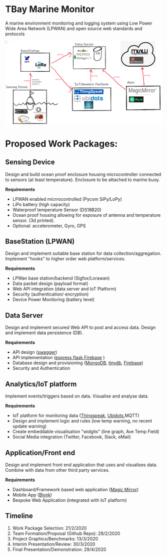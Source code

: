 # TBay Marine Monitor 

A marine environment monitoring and logging system using Low Power Wide Area Network (LPWAN) and open source web standards and protocols

![Overview](./img/overview.PNG)

# Proposed Work Packages:

## Sensing Device

Design and build ocean proof enclosure housing microcontroller connected to sensors (at least temperature). Enclosure to be attached to marine buoy.

**Requirements**

- LPWAN enabled micrrocontrolled (Pycom SiPy/LoPy)
- LiPo battery (high capacity)
- Waterproof temperature Sensor (DS18B20)
- Ocean proof housing allowing for exposure of antenna and temperature sensor. (3d printed).
- Optional: accelerometer, Gyro, GPS

## BaseStation (LPWAN)

Design and implement suitable base station for data collection/aggregation. Implement "hooks" to higher order web platform/services.

**Requirements**

- LPWan base station/backend (Sigfox/Lorawan)
- Data packet design (payload format)
- Web API integration (data server and IoT Platform)
- Security (authentication/ encryption)
- Device Power Monitoring (battery level)

## Data Server

Design and implement secured Web API to post and access data. Design and implement data persistence (DB).

**Requirements**

- API design ([swagger](swagger.io))
- API implementation ([express](https://expressjs.com/),[flask](https://www.palletsprojects.com/p/flask/),[Firebase](https://firebase.google.com/) )
- Database design and provisioning ([MongoDB](https://www.mongodb.com/), [tinydb](https://tinydb.readthedocs.io/en/latest/), [Firebase](https://firebase.google.com/))
- Security and Authentication

## Analytics/IoT platform

Implement events/triggers based on data. Visualise and analyse data.

**Requirements**

- IoT platform for monitoring data ([Thingspeak](https://thingspeak.com/), [Ubidots](https://ubidots.com/),MQTT)
- Design and implement logic and rules (low temp warning, no recent update warning)
- Create embeddable visualisation "widgits" (line graph, Ave Temp Field)
- Social Media integration (Twitter, Facebook, Slack, eMail)

## Application/Front end

Design and implement front end application that uses and visualises data. Combine with data from other third party services.

**Requirements**

- Dashboard/Framework based web application ([Magic Mirror](https://magicmirror.builders/))
- Mobile App ([Blynk](https://blynk.io/))
- Bespoke Web Application (integrated with IoT platform)

## Timeline

1. Work Package Selection: 21/2/2020
2. Team Formation/Proposal (Github Repo): 28/2/2020
3. Project Graphics/Benchmarks: 13/3/2020
4. Interim Presentation/Review: 30/3/2020
5. Final Presentation/Demonstration: 29/4/2020

## 